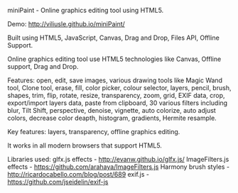 miniPaint - Online graphics editing tool using HTML5.

Demo: http://viliusle.github.io/miniPaint/

Built using HTML5, JavaScript, Canvas, Drag and Drop, Files API, Offline Support. 

Online graphics editing tool use HTML5 technologies like Canvas, Offline support,
Drag and Drop.

Features: open, edit, save images, various drawing tools like Magic Wand tool, Clone tool, 
erase, fill, color picker, colour selector, layers, pencil, brush, shapes, trim, flip, 
rotate, resize, transparency, zoom, grid, EXIF data, crop, export/import layers data, 
paste from clipboard, 30 various filters including blur, Tilt Shift, perspective, 
denoise, vignette, auto colorize, auto adjust colors, decrease color deapth, histogram, 
gradients, Hermite resample.

Key features: layers, transparency, offline graphics editing.

It works in all modern browsers that support HTML5.

Libraries used:
glfx.js effects - http://evanw.github.io/glfx.js/
ImageFilters.js effects - https://github.com/arahaya/ImageFilters.js
Harmony brush styles - http://ricardocabello.com/blog/post/689
exif.js - https://github.com/jseidelin/exif-js

